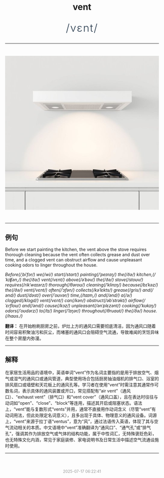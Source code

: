 <div align="center">

# vent

<div style="margin: 30px 0;">
<h1 style="font-size: 2.5em; font-weight: 300; letter-spacing: 2px; margin: 0; color: #2c3e50;">
/vɛnt/
</h1>
</div>

</div>

---

<div align="center" style="margin: 40px 0;">

![vent](images/vent.png)

</div>

---

## 例句

Before we start painting the kitchen, the vent above the stove requires thorough cleaning because the vent often collects grease and dust over time, and a clogged vent can obstruct airflow and cause unpleasant cooking odors to linger throughout the house.

*Before(/ˌbiˈfɔr/) we(/wi/) start(/stɑrt/) painting(/ˈpeɪnɪŋ/) the(/ðə/) kitchen,(/ˈkɪʧən,/) the(/ðə/) vent(/vɛnt/) above(/əˈbəv/) the(/ðə/) stove(/stoʊv/) requires(/rikˈwaɪərz/) thorough(/θəroʊ/) cleaning(/ˈklinɪŋ/) because(/bɪˈkəz/) the(/ðə/) vent(/vɛnt/) often(/ˈɔfən/) collects(/kəˈlɛkts/) grease(/gris/) and(/ənd/) dust(/dəst/) over(/ˈoʊvər/) time,(/taɪm,/) and(/ənd/) a(/ə/) clogged(/klɔgd/) vent(/vɛnt/) can(/kən/) obstruct(/əbˈstrəkt/) airflow(/ˈɛrfloʊ/) and(/ənd/) cause(/kɔz/) unpleasant(/ənˈplɛzənt/) cooking(/ˈkʊkɪŋ/) odors(/ˈoʊdərz/) to(/tɪ/) linger(/ˈlɪŋər/) throughout(/θruaʊt/) the(/ðə/) house.(/haʊs./)*

**翻译：** 在开始粉刷厨房之前，炉灶上方的通风口需要彻底清洁，因为通风口随着时间容易积聚油污和灰尘，而堵塞的通风口会阻碍空气流通，导致难闻的烹饪异味在整个房屋内弥漫。

---

## 解释

在家居生活用品的语境中，英语单词“vent”作为名词主要指的是用于排放空气、烟气或湿气的通风口或通风管道，典型使用场合包括厨房抽油烟机的排气口、浴室的排风扇口或墙壁和天花板上的通风孔等。学习者在使用“vent”时需注意其通常作可数名词，表示具体的通风装置或开口，常见搭配有“air vent”（通风口）、“exhaust vent”（排气口）和“vent cover”（通风口盖），且在表达时往往与动词如“open”、“close”、“block”等连用，描述其开启或阻塞状态。语法上，“vent”能与复数形式“vents”并用，通常不直接用作动词含义（尽管“vent”有动词用法，但此处限定名词意义），且多出现于具体、物理意义的通风设备。词源上，“vent”来源于拉丁语“ventus”，意为“风”，通过法语传入英语，体现了其与空气流动相关的本质。中文语境中“vent”准确翻译为“通风口”、“通气孔”或“排气孔”，强调其作为排放空气或气体的结构功能，属于中性词汇，无特殊褒贬色彩，也无特殊文化内涵，常见于家庭装修、家电说明书及日常生活中描述空气流通设施时使用。


---

<div align="center" style="margin-top: 50px;">
<small style="color: #999; font-size: 0.9em;">2025-07-17 06:22:41</small>
</div>
